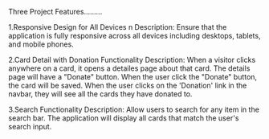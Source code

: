 Three Project Features.........

1.Responsive Design for All Devices
  n Description: Ensure that the application is fully responsive across all devices including desktops, tablets, and mobile 
    phones.

2.Card Detail with Donation Functionality
    Description: When a visitor clicks anywhere on a card, it opens a detailes page about that card. The details page will have 
    a "Donate" button. When the user click the "Donate" button, the card will be saved. When the user clicks on the 'Donation' 
    link in the navbar, they will see all the cards they have donated to.

3.Search Functionality 
    Description: Allow users to search for any item in the search bar. The application will display all cards that match the 
    user's search input.

    
